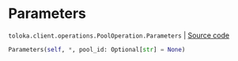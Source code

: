 # Parameters
`toloka.client.operations.PoolOperation.Parameters` | [Source code](https://github.com/Toloka/toloka-kit/blob/v1.0.1/src/client/operations.py#L139)

```python
Parameters(self, *, pool_id: Optional[str] = None)
```

